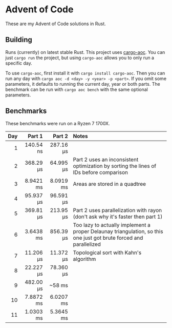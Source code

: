 # Advent of Code

These are my Advent of Code solutions in Rust.

## Building

Runs (currently) on latest stable Rust. This project uses [cargo-aoc](https://github.com/gobanos/cargo-aoc). You can just `cargo run` the project, but using `cargo-aoc` allows you to only run a specific day.

To use `cargo-aoc`, first install it with `cargo install cargo-aoc`. Then you can run any day with `cargo aoc -d <day> -y <year> -p <part>`. If you omit some parameters, it defaults to running the current day, year or both parts. The benchmark can be run with `cargo aoc bench` with the same optional parameters.

## Benchmarks

These benchmarks were run on a Ryzen 7 1700X.

| Day |    Part 1 |    Part 2 | Notes                                                                                                              |
|----:|----------:|----------:|:-------------------------------------------------------------------------------------------------------------------|
|   1 | 140.54 ns | 287.16 µs |                                                                                                                    |
|   2 | 368.29 µs | 64.995 µs | Part 2 uses an inconsistent optimization by sorting the lines of IDs before comparison                             |
|   3 | 8.9421 ms | 8.0919 ms | Areas are stored in a quadtree                                                                                     |
|   4 | 95.937 µs | 96.591 µs |                                                                                                                    |
|   5 | 369.81 µs | 213.95 µs | Part 2 uses parallelization with rayon (don't ask why it's faster then part 1)                                     |
|   6 | 3.6438 ms | 856.39 µs | Too lazy to actually implement a proper Delaunay triangulation, so this one just got brute forced and parallelized |
|   7 | 11.206 µs | 11.372 µs | Topological sort with Kahn's algorithm                                                                             |
|   8 | 22.227 µs | 78.360 µs |                                                                                                                    |
|   9 | 482.00 µs |    ~58 ms |                                                                                                                    |
|  10 | 7.8872 ms | 6.0207 ms |                                                                                                                    |
|  11 | 1.0303 ms | 5.3645 ms |                                                                                                                    |
